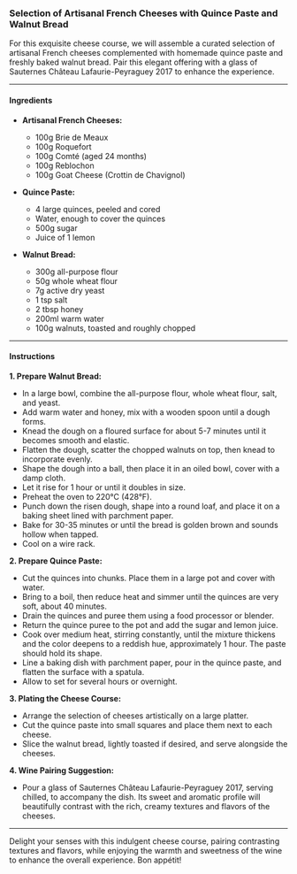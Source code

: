 ### Selection of Artisanal French Cheeses with Quince Paste and Walnut Bread

For this exquisite cheese course, we will assemble a curated selection of artisanal French cheeses complemented with homemade quince paste and freshly baked walnut bread. Pair this elegant offering with a glass of Sauternes Château Lafaurie-Peyraguey 2017 to enhance the experience.

---

#### Ingredients

- **Artisanal French Cheeses:** 
  - 100g Brie de Meaux
  - 100g Roquefort
  - 100g Comté (aged 24 months)
  - 100g Reblochon
  - 100g Goat Cheese (Crottin de Chavignol)

- **Quince Paste:**
  - 4 large quinces, peeled and cored
  - Water, enough to cover the quinces
  - 500g sugar
  - Juice of 1 lemon

- **Walnut Bread:**
  - 300g all-purpose flour
  - 50g whole wheat flour
  - 7g active dry yeast
  - 1 tsp salt
  - 2 tbsp honey
  - 200ml warm water
  - 100g walnuts, toasted and roughly chopped

---

#### Instructions

**1. Prepare Walnut Bread:**

- In a large bowl, combine the all-purpose flour, whole wheat flour, salt, and yeast.
- Add warm water and honey, mix with a wooden spoon until a dough forms.
- Knead the dough on a floured surface for about 5-7 minutes until it becomes smooth and elastic.
- Flatten the dough, scatter the chopped walnuts on top, then knead to incorporate evenly.
- Shape the dough into a ball, then place it in an oiled bowl, cover with a damp cloth.
- Let it rise for 1 hour or until it doubles in size.
- Preheat the oven to 220°C (428°F).
- Punch down the risen dough, shape into a round loaf, and place it on a baking sheet lined with parchment paper.
- Bake for 30-35 minutes or until the bread is golden brown and sounds hollow when tapped.
- Cool on a wire rack.

**2. Prepare Quince Paste:**

- Cut the quinces into chunks. Place them in a large pot and cover with water.
- Bring to a boil, then reduce heat and simmer until the quinces are very soft, about 40 minutes.
- Drain the quinces and puree them using a food processor or blender.
- Return the quince puree to the pot and add the sugar and lemon juice.
- Cook over medium heat, stirring constantly, until the mixture thickens and the color deepens to a reddish hue, approximately 1 hour. The paste should hold its shape.
- Line a baking dish with parchment paper, pour in the quince paste, and flatten the surface with a spatula.
- Allow to set for several hours or overnight.

**3. Plating the Cheese Course:**

- Arrange the selection of cheeses artistically on a large platter.
- Cut the quince paste into small squares and place them next to each cheese.
- Slice the walnut bread, lightly toasted if desired, and serve alongside the cheeses.

**4. Wine Pairing Suggestion:**

- Pour a glass of Sauternes Château Lafaurie-Peyraguey 2017, serving chilled, to accompany the dish. Its sweet and aromatic profile will beautifully contrast with the rich, creamy textures and flavors of the cheeses.

---

Delight your senses with this indulgent cheese course, pairing contrasting textures and flavors, while enjoying the warmth and sweetness of the wine to enhance the overall experience. Bon appétit!